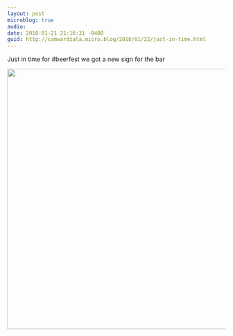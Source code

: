 ```yaml
---
layout: post
microblog: true
audio: 
date: 2018-01-21 21:16:31 -0400
guid: http://camwardzala.micro.blog/2018/01/22/just-in-time.html
---
```

Just in time for #beerfest we got a new sign for the bar

<img src="http://www.camwardzala.com/uploads/2018/3711cfe9b4.jpg" width="600" height="600" />
